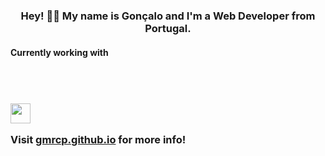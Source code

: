 <h3 align="center">Hey! 🙋‍♂️ My name is Gonçalo and I'm a Web Developer from Portugal.</h3>

<h4>Currently working with </h4>
  <a href="https://rubyonrails.org/"><svg height="32" width="32" src="https://cdn.jsdelivr.net/npm/simple-icons@v6/icons/rubyonrails.svg" /></a>
  
<h3>
  <a href="https://rubyonrails.org/"><img height="32" width="32" src="https://cdn.jsdelivr.net/npm/simple-icons@v6/icons/csharp.svg" /></a>
  
<p>Visit <a href="https://gmrcp.github.io/">gmrcp.github.io</a> for more info!</p>

<!--
**gmrcp/gmrcp** is a ✨ _special_ ✨ repository because its `README.md` (this file) appears on your GitHub profile.

Here are some ideas to get you started:

- 🔭 I’m currently working on ...
- 🌱 I’m currently learning ...
- 👯 I’m looking to collaborate on ...
- 🤔 I’m looking for help with ...
- 💬 Ask me about ...
- 📫 How to reach me: ...
- 😄 Pronouns: ...
- ⚡ Fun fact: ...
-->
